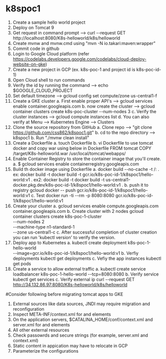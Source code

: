 # k8spoc1
1. Create a sample hello world project
2. Deploy on Tomcat 9 
3. Get request in command prompt --> curl --request GET http://localhost:8080/K8s-helloworld/k8s/helloworld
4. Create mvnw and mvnw.cmd using "mvn -N io.takari:maven:wrapper"
5. Commit code in github
6. Login to Google Cloud platform (refer https://codelabs.developers.google.com/codelabs/cloud-deploy-website-on-gke)
7. Create a new project in GCP (ex. k8s-poc-1 and project id is k8s-poc-id-1)
8. Open Cloud shell to run commands
9. Verify the id by running the command --> echo $GOOGLE_CLOUD_PROJECT
10. Set default timezone --> gcloud config set compute/zone us-central1-f
11. Create a GKE cluster
	a. First enable proper API's --> gcloud services enable container.googleapis.com
	b. now create the cluster --> gcloud container clusters create k8s-poc-cluster --num-nodes 3
	c. Verify the cluster instances --> gcloud compute instances list
	d. You can also verify at Menu --> Kubernetes Engine --> Clusters
12. Clone the source repository from GitHub
	a. Clone repo --> "git clone https://github.com/css862/k8spoc1.git"
	b. cd to the repo directory --> k8spoc1
	b. Run "./mvnw clean install"
13. Create a Dockerfile
	a. touch Dockerfile
	b. vi Dockerfile to use tomcat docker and copy war using below in Dockerfile
			FROM tomcat
			COPY /target/K8s-helloworld.war /usr/local/tomcat/webapps/
14. Enable Container Registry to store the container image that you'll create.
	a. $ gcloud services enable containerregistry.googleapis.com
15. Build th docker image using Dockerfile
	a. docker build --no-cache -t <REGISTRY>/<IMAGE>:<TAG> .
		ex: docker build -t docker build -t gcr.io/k8s-poc-id-1/k8spoc1/hello-world:v1 .
		ex2: docker build -t docker build -t us-central1-docker.pkg.dev/k8s-poc-id-1/k8spoc1/hello-world:v1 .
	b. push it to registry
		gcloud docker -- push gcr.io/k8s-poc-id-1/k8spoc1/hello-world:v1
	c. Test 
		docker run -ti --rm -p 8080:8080 gcr.io/k8s-poc-id-1/k8spoc1/hello-world:v1
16. Create your cluster	
	a. gcloud services enable compute.googleapis.com container.googleapis.com
	b. Create cluster with 2 nodes
		gcloud container clusters create k8s-poc-1-cluster \
	  --num-nodes 2 \
	  --machine-type n1-standard-1 \
	  --zone us-central1-c
	 c. After successful completion of cluster creation you can run 'kubectl version' to verify the version.
17. Deploy app to Kubernetes
	a. kubectl create deployment k8s-poc-1-hello-world \
		--image=gcr.io/k8s-poc-id-1/k8spoc1/hello-world:v1
	b. Verfiy deployments
		kubectl get deployments
	c. Vefiy the app instances
		kubectl get pods
18. Create a service to allow external traffic
	a. kubectl create service loadbalancer k8s-poc-1-hello-world --tcp=8080:8080
	b. Verify service
		kubectl get services
	c. Verify external ip
		curl --request GET http://34.132.86.97:8080/K8s-helloworld/k8s/helloworld

	
#Consider following before migrating tomcat apps to GKE 
1. External sources like data sources, JNDI may require migration and reconfiguration
2. Inspect META-INF/context.xml for <resource> and <Context> elements
3. On the application servers, $CATALINA_HOME/conf/context.xml and server.xml for <resource> and <Context> elements
4. All other external resources 
5. Check passowrds and secure strings (for example, server.xml and context.xml)
6. Static content in appication may have to relocate in GCP
7. Parameterize the configurations
	
